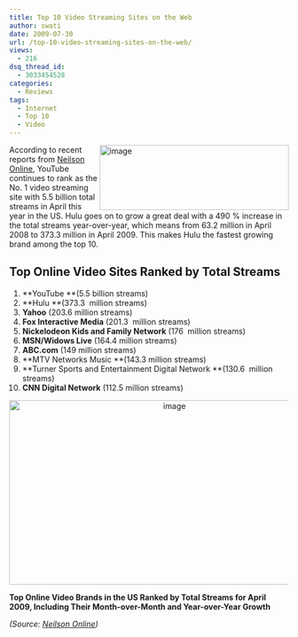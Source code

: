 ```yaml
---
title: Top 10 Video Streaming Sites on the Web
author: swati
date: 2009-07-30
url: /top-10-video-streaming-sites-on-the-web/
views:
  - 216
dsq_thread_id:
  - 3033454528
categories:
  - Reviews
tags:
  - Internet
  - Top 10
  - Video
---
```

<img class="alignright wp-image-51498" style="border: 0pt none;margin-left: 0px;margin-right: 0px" src="http://cdn.devilsworkshop.org/files/2009/07/image34.png" border="0" alt="image" width="341" height="117" align="right" /> According to recent reports from <a href="http://www.nielsen-online.com/" onclick="_gaq.push(['_trackEvent', 'outbound-article', 'http://www.nielsen-online.com/', 'Neilson Online']);" >Neilson Online</a>, YouTube continues to rank as the No. 1 video streaming site with 5.5 billion total streams in April this year in the US. Hulu goes on to grow a great deal with a 490 % increase in the total streams year-over-year, which means from 63.2 million in April 2008 to 373.3 million in April 2009. This makes Hulu the fastest growing brand among the top 10.

## Top Online Video Sites Ranked by Total Streams

  1. **YouTube **(5.5 billion streams)
  2. **Hulu **(373.3  million streams)
  3. **Yahoo** (203.6 million streams)
  4. **Fox Interactive Media** (201.3  million streams)
  5. **Nickelodeon Kids and Family Network** (176  million streams)
  6. **MSN/Widows Live** (164.4 million streams)
  7. **ABC.com** (149 million streams)
  8. **MTV Networks Music **(143.3 million streams)
  9. **Turner Sports and Entertainment Digital Network **(130.6  million streams)
 10. **CNN Digital Network** (112.5 million streams)

<p style="text-align: center">
  <img class="aligncenter" style="border: 0pt none" src="http://cdn.devilsworkshop.org/files/2009/07/image35.png" border="0" alt="image" width="580" height="333" />
</p>

**Top Online Video Brands in the US Ranked by Total Streams for April 2009, Including Their Month-over-Month and Year-over-Year Growth**

*(Source: *<a href="http://www.nielsen-online.com/" onclick="_gaq.push(['_trackEvent', 'outbound-article', 'http://www.nielsen-online.com/', 'Neilson Online']);" ><em>Neilson Online</em></a>*)*
